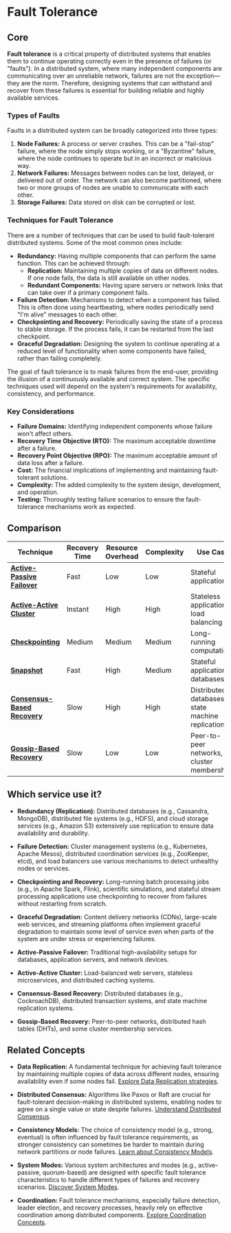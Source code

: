 # Fault Tolerance

## Core

**Fault tolerance** is a critical property of distributed systems that enables them to continue operating correctly even in the presence of failures (or "faults"). In a distributed system, where many independent components are communicating over an unreliable network, failures are not the exception—they are the norm. Therefore, designing systems that can withstand and recover from these failures is essential for building reliable and highly available services.

### Types of Faults

Faults in a distributed system can be broadly categorized into three types:

1.  **Node Failures:** A process or server crashes. This can be a "fail-stop" failure, where the node simply stops working, or a "Byzantine" failure, where the node continues to operate but in an incorrect or malicious way.
2.  **Network Failures:** Messages between nodes can be lost, delayed, or delivered out of order. The network can also become partitioned, where two or more groups of nodes are unable to communicate with each other.
3.  **Storage Failures:** Data stored on disk can be corrupted or lost.

### Techniques for Fault Tolerance

There are a number of techniques that can be used to build fault-tolerant distributed systems. Some of the most common ones include:

-   **Redundancy:** Having multiple components that can perform the same function. This can be achieved through:
    -   **Replication:** Maintaining multiple copies of data on different nodes. If one node fails, the data is still available on other nodes.
    -   **Redundant Components:** Having spare servers or network links that can take over if a primary component fails.
-   **Failure Detection:** Mechanisms to detect when a component has failed. This is often done using heartbeating, where nodes periodically send "I'm alive" messages to each other.
-   **Checkpointing and Recovery:** Periodically saving the state of a process to stable storage. If the process fails, it can be restarted from the last checkpoint.
-   **Graceful Degradation:** Designing the system to continue operating at a reduced level of functionality when some components have failed, rather than failing completely.

The goal of fault tolerance is to mask failures from the end-user, providing the illusion of a continuously available and correct system. The specific techniques used will depend on the system's requirements for availability, consistency, and performance.

### Key Considerations

-   **Failure Domains:** Identifying independent components whose failure won't affect others.
-   **Recovery Time Objective (RTO):** The maximum acceptable downtime after a failure.
-   **Recovery Point Objective (RPO):** The maximum acceptable amount of data loss after a failure.
-   **Cost:** The financial implications of implementing and maintaining fault-tolerant solutions.
-   **Complexity:** The added complexity to the system design, development, and operation.
-   **Testing:** Thoroughly testing failure scenarios to ensure the fault-tolerance mechanisms work as expected.


## Comparison

| Technique | Recovery Time | Resource Overhead | Complexity | Use Case |
|---|---|---|---|---|
| **[Active-Passive Failover](./active-passive-failover)** | Fast | Low | Low | Stateful applications |
| **[Active-Active Cluster](./active-active-cluster)** | Instant | High | High | Stateless applications, load balancing |
| **[Checkpointing](./checkpoint)** | Medium | Medium | Medium | Long-running computations |
| **[Snapshot](./snapshot)** | Fast | High | Medium | Stateful applications, databases |
| **[Consensus-Based Recovery](./consensus-recovery)** | Slow | High | High | Distributed databases, state machine replication |
| **[Gossip-Based Recovery](./gossip-recovery)** | Slow | Low | Low | Peer-to-peer networks, cluster membership |

## Which service use it?



-   **Redundancy (Replication):** Distributed databases (e.g., Cassandra, MongoDB), distributed file systems (e.g., HDFS), and cloud storage services (e.g., Amazon S3) extensively use replication to ensure data availability and durability.

-   **Failure Detection:** Cluster management systems (e.g., Kubernetes, Apache Mesos), distributed coordination services (e.g., ZooKeeper, etcd), and load balancers use various mechanisms to detect unhealthy nodes or services.

-   **Checkpointing and Recovery:** Long-running batch processing jobs (e.g., in Apache Spark, Flink), scientific simulations, and stateful stream processing applications use checkpointing to recover from failures without restarting from scratch.

-   **Graceful Degradation:** Content delivery networks (CDNs), large-scale web services, and streaming platforms often implement graceful degradation to maintain some level of service even when parts of the system are under stress or experiencing failures.

-   **Active-Passive Failover:** Traditional high-availability setups for databases, application servers, and network devices.

-   **Active-Active Cluster:** Load-balanced web servers, stateless microservices, and distributed caching systems.

-   **Consensus-Based Recovery:** Distributed databases (e.g., CockroachDB), distributed transaction systems, and state machine replication systems.

-   **Gossip-Based Recovery:** Peer-to-peer networks, distributed hash tables (DHTs), and some cluster membership services.

## Related Concepts

-   **Data Replication:** A fundamental technique for achieving fault tolerance by maintaining multiple copies of data across different nodes, ensuring availability even if some nodes fail. [Explore Data Replication strategies](../data-replication/README.md).

-   **Distributed Consensus:** Algorithms like Paxos or Raft are crucial for fault-tolerant decision-making in distributed systems, enabling nodes to agree on a single value or state despite failures. [Understand Distributed Consensus](../distributed-consensus/README.md).

-   **Consistency Models:** The choice of consistency model (e.g., strong, eventual) is often influenced by fault tolerance requirements, as stronger consistency can sometimes be harder to maintain during network partitions or node failures. [Learn about Consistency Models](../consistency-models/README.md).

-   **System Modes:** Various system architectures and modes (e.g., active-passive, quorum-based) are designed with specific fault tolerance characteristics to handle different types of failures and recovery scenarios. [Discover System Modes](../system-mode/README.md).

-   **Coordination:** Fault tolerance mechanisms, especially failure detection, leader election, and recovery processes, heavily rely on effective coordination among distributed components. [Explore Coordination Concepts](../coordination/README.md).
